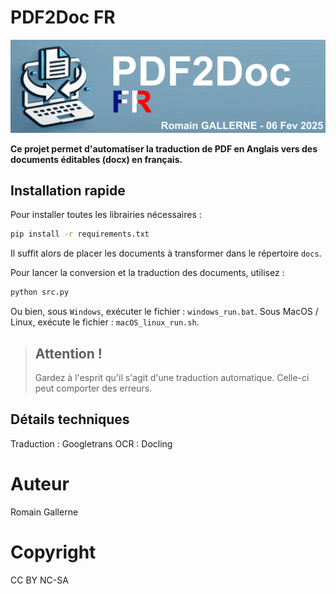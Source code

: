 # PDF2Doc FR

![header](res/header.png)

**Ce projet permet d'automatiser la traduction de PDF en Anglais vers des documents éditables (docx) en français.**

## Installation rapide
Pour installer toutes les librairies nécessaires :
```bash
pip install -r requirements.txt
```

Il suffit alors de placer les documents à transformer dans le répertoire `docs`. 

Pour lancer la conversion et la traduction des documents, utilisez :
```bash
python src.py
```
Ou bien, sous `Windows`, exécuter le fichier : `windows_run.bat`.
Sous MacOS / Linux, exécute le fichier : `macOS_linux_run.sh`.

> Attention !
> ---
> Gardez à l'esprit qu'il s'agit d'une traduction automatique. Celle-ci peut comporter des erreurs.

## Détails techniques

Traduction : Googletrans
OCR : Docling

# Auteur

Romain Gallerne

# Copyright

CC BY NC-SA
